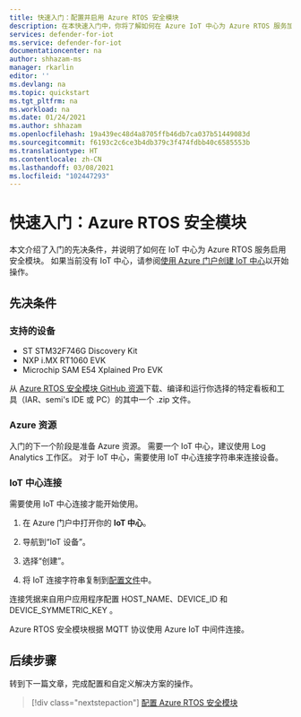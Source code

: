 ```yaml
---
title: 快速入门：配置并启用 Azure RTOS 安全模块
description: 在本快速入门中，你将了解如何在 Azure IoT 中心为 Azure RTOS 服务加入和启用安全模块。
services: defender-for-iot
ms.service: defender-for-iot
documentationcenter: na
author: shhazam-ms
manager: rkarlin
editor: ''
ms.devlang: na
ms.topic: quickstart
ms.tgt_pltfrm: na
ms.workload: na
ms.date: 01/24/2021
ms.author: shhazam
ms.openlocfilehash: 19a439ec48d4a8705ffb46db7ca037b51449083d
ms.sourcegitcommit: f6193c2c6ce3b4db379c3f474fdbb40c6585553b
ms.translationtype: HT
ms.contentlocale: zh-CN
ms.lasthandoff: 03/08/2021
ms.locfileid: "102447293"
---
```

# <a name="quickstart-security-module-for-azure-rtos"></a>快速入门：Azure RTOS 安全模块 

本文介绍了入门的先决条件，并说明了如何在 IoT 中心为 Azure RTOS 服务启用安全模块。 如果当前没有 IoT 中心，请参阅[使用 Azure 门户创建 IoT 中心](../iot-hub/iot-hub-create-through-portal.md)以开始操作。

## <a name="prerequisites"></a>先决条件 

### <a name="supported-devices"></a>支持的设备

- ST STM32F746G Discovery Kit
- NXP i.MX RT1060 EVK
- Microchip SAM E54 Xplained Pro EVK

从 [Azure RTOS 安全模块 GitHub 资源](https://github.com/azure-rtos/azure-iot-preview/releases)下载、编译和运行你选择的特定看板和工具（IAR、semi's IDE 或 PC）的其中一个 .zip 文件。

### <a name="azure-resources"></a>Azure 资源

入门的下一个阶段是准备 Azure 资源。 需要一个 IoT 中心，建议使用 Log Analytics 工作区。 对于 IoT 中心，需要使用 IoT 中心连接字符串来连接设备。 
  
### <a name="iot-hub-connection"></a>IoT 中心连接

需要使用 IoT 中心连接才能开始使用。 

1. 在 Azure 门户中打开你的 **IoT 中心**。

1. 导航到“IoT 设备”。

1. 选择“创建”。

1. 将 IoT 连接字符串复制到[配置文件](how-to-azure-rtos-security-module.md)中。

连接凭据来自用户应用程序配置 HOST_NAME、DEVICE_ID 和 DEVICE_SYMMETRIC_KEY  。

Azure RTOS 安全模块根据 MQTT 协议使用 Azure IoT 中间件连接。

## <a name="next-steps"></a>后续步骤

转到下一篇文章，完成配置和自定义解决方案的操作。

> [!div class="nextstepaction"]
> [配置 Azure RTOS 安全模块](how-to-azure-rtos-security-module.md)
